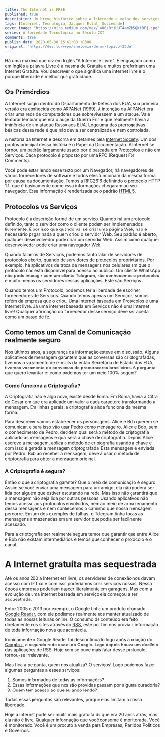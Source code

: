 ```yaml
---
title: The Internet is FREE!
published: true
description: Um breve histórico sobre a liberdade e valor dos serviços de Internet.
tags: [Internet, Tecnologia, Jacques Ellul, Sociedade]
cover_image: "https://miro.medium.com/max/1400/0*1UUT4amZD5QKtBFj.jpg"
series: A Sociedade Tecnológica no Século XXI
comments: true
publish_date: 2020-05-30 15:41:00 +0300
original: "https://dev.to/vepo/anatomia-de-um-topico-25da"
---
```


Há uma máxima que diz em Inglês "A Internet é Livre". É engraçado como em Inglês a palavra Livre é a mesma de Gratuita e muitos prefeririam uma Internet Gratuita. Vou descrever o que significa uma internet livre e o porque liberdade é melhor que gratuidade.

## Os Primórdios

A Internet surgiu dentro do Departamento de Defesa dos EUA, sua primeira versão era conhecida como ARPANet (1969). A intenção da ARPANet era criar uma rede de computadores que sobrevivessem a um ataque. Vale lembrar lembrar que era o auge da Guerra Fria e que realmente havia a iminência de um ataque Russo aos EUA. Logo uma das prerrogativas básicas dessa rede é que não devia ser centralizada e nem controlada.

A história da Internet é descrita em detalhes pela [Internet Society](https://www.internetsociety.org/internet/history-internet/brief-history-internet/). Um dos pontos principal dessa história é o Papel da Documentação. A Internet se tornou um padrão largamente usado por é baseada em Protocolos e não em Serviços. Cada protocolo é proposto por uma RFC (Request For Comments). 

Você pode estar lendo esse texto por um Navegador, há navegadores de vários fornecedores de software e todos eles funcionam da mesma forma por causa da documentação. Temos a [RFC2616](https://tools.ietf.org/html/rfc2616) definindo o protocolo HTTP 1.1, que é basicamente como essa informações chegaram ao seu navegador. Essa informação é renderizada pelo padrão [HTML 5](https://www.w3.org/TR/html52/).

## Protocolos vs Serviços

Protocolo é a descrição formal de um serviço. Quando há um protocolo definido, tanto o servidor como o cliente podem ser implementados livremente. É por isso que quando vai se criar uma página Web, não é necessário pagar nada a quem criou o servidor Web. Seu padrão é aberto, qualquer desenvolvedor pode criar um servidor Web. Assim como qualquer desenvolvedor pode criar uma navegador Web.

Quando falamos de Serviços, podemos tanto falar de servidores de protocolos aberto, quando de servidores de protocolos proprietários. Por exemplo, há aplicativos de troca de mensagens nos celulares em que o protocolo não está disponível para acesso ao publico. Um cliente WhatsApp não pode interagir com um cliente Telegram, não conhecemos o protocolos e muito menos os servidores dessas aplicações. Este são Serviços.

Quando temos um Protocolo, podemos ter a liberdade de escolher fornecedores de Serviços. Quando temos apenas um Serviços, somos refém da empresa que o criou. Uma Internet baseada em Protocolos é uma Internet livre. Já uma internet baseada em Serviços não é uma Internet livre! Qualquer afirmação do fornecedor desse serviço deve ser aceita como um passo de fé.

## Como temos um Canal de Comunicação realmente seguro

Nos últimos anos, a segurança da informação esteve em discussão. Alguns aplicativos de mensagem garantem que as conversas são criptografadas, tivemos o vazamento de e-mails da então Secretária de Estado dos EUA, tivemos vazamento de conversas de procuradores brasileiros. A pergunta que quero levantar é: como podemos ter um meio 100% seguro?

### Como funciona a Criptografia?

A Criptografia não é algo novo, existe desde Roma. Em Roma, havia a Cifra de Cesar em que era aplicado um valor a cada caractere transformando a mensagem. Em linhas gerais, a criptografia ainda funciona da mesma forma. 

Para descrever vamos estabelecer os personagens. Alice e Bob querem se comunicar, e para isso vão usar Pedro como mensageiro. Alice e Bob, sem o conhecimento de Pedro, decidem qual será o método de criptografia aplicado as mensagens e qual será a chave de criptografia. Depois Alice escreve a mensagem, aplica o método de criptografia usando a chave e com isso é gerada a mensagem criptografada. Esta mensagem é enviada por Pedro. Bob ao receber a mensagem, deverá usar o método de criptografia para obter a mensagem original. 

### A Criptografia é segura?

Então o que a criptografia garante? Que o meio de comunicação é seguro. Assim se você enviar uma mensagem para um amigo, ela não poderá ser lida por alguém que estiver escutando na rede. Mas isso não garantirá que a mensagem não seja lida por outras pessoas. Usando aplicativos não temos acesso aos protocolos envolvidos, nem ao meio de armazenamento dessa mensagens e nem conhecemos o caminho que nossa mensagem percorre. Em um dos exemplos de falhas, o Telegram tinha todas as mensagens armazenadas em um servidor que podia ser facilmente acessado.

Para a criptografia ser realmente segura temos que garantir que entre Alice e Bob não existam intermediários e temos que conhecer o protocolo e o canal.

# A Internet gratuita mas sequestrada

Até os anos 200 a Internet era livre, os servidores de conexão nos davam acesso com IP fixo e com isso poderíamos criar serviços nossos. Nessa época empresas poderiam nascer literalmente em garagens. Mas com a evolução de uma internet baseada em serviço ela começou a ser sequestrada.

Entre 2005 e 2013 por exemplo, o Google tinha um produto chamado [Google Reader](https://pt.wikipedia.org/wiki/Google_Reader), com ele podíamos realmente nos manter atualizado de todas as nossas leituras online. O consumo de conteúdo era feito diretamente nos sites através do [RSS](https://pt.wikipedia.org/wiki/RSS), este por fim nos provia a informação de toda informação nova que acontecia.

Ironicamente o Google Reader foi descontinuado logo após a criação do [Google+](https://pt.wikipedia.org/wiki/Google%2B), a segunda rede social do Google. Logo depois houve um declínio das aplicações de RSS. Hoje nem se ouve mais falar desse protocolo, tornou-se irrelevante. 

Mas fica a pergunta, quem nos atualiza? O serviços! Logo podemos fazer algumas perguntas a esses serviços:

1. Somos informados de todas as informações?
2. Essas informações que nos são providas passam por alguma curadoria?
3. Quem tem acesso ao que eu ando lendo?

Todas essas perguntas são relevantes, porque elas limitam a nossa liberdade. 

Hoje a internet pode ser muito mais gratuita do que era 20 anos atrás, mas ela não é livre. Qualquer informação que você consome é monitorada. Você é monitorado. Você é um produto a venda para Empresas, Partidos Políticos e Governos.
